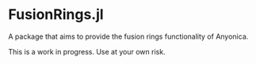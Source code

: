 # FusionRings.jl
A package that aims to provide the fusion rings functionality of Anyonica.

This is a work in progress. Use at your own risk.
